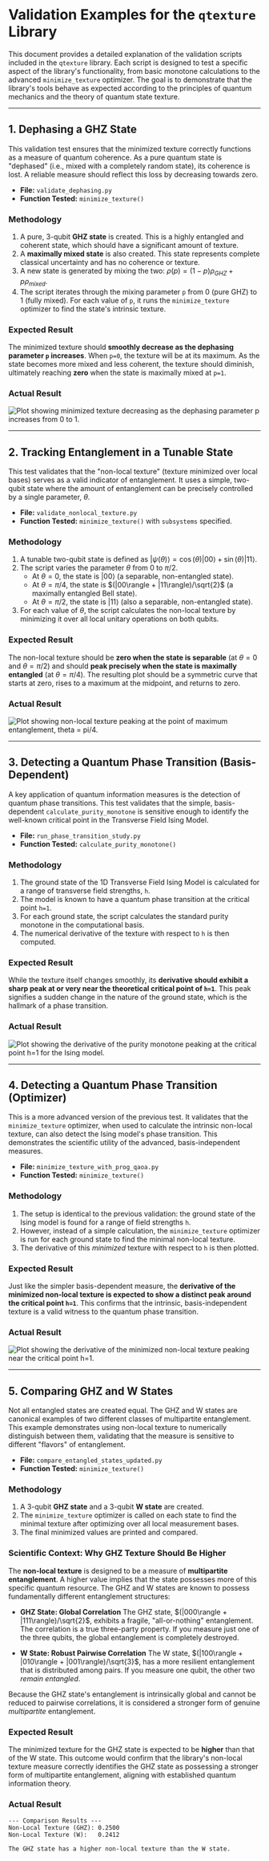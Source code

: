 # Validation Examples for the `qtexture` Library

This document provides a detailed explanation of the validation scripts included in the `qtexture` library. Each script is designed to test a specific aspect of the library's functionality, from basic monotone calculations to the advanced `minimize_texture` optimizer. The goal is to demonstrate that the library's tools behave as expected according to the principles of quantum mechanics and the theory of quantum state texture.

---

## 1. Dephasing a GHZ State

This validation test ensures that the minimized texture correctly functions as a measure of quantum coherence. As a pure quantum state is "dephased" (i.e., mixed with a completely random state), its coherence is lost. A reliable measure should reflect this loss by decreasing towards zero.

* **File:** `validate_dephasing.py`
* **Function Tested:** `minimize_texture()`

### Methodology

1.  A pure, 3-qubit **GHZ state** is created. This is a highly entangled and coherent state, which should have a significant amount of texture.
2.  A **maximally mixed state** is also created. This state represents complete classical uncertainty and has no coherence or texture.
3.  A new state is generated by mixing the two: $\rho(p) = (1-p)\rho_{GHZ} + p \rho_{mixed}$.
4.  The script iterates through the mixing parameter `p` from 0 (pure GHZ) to 1 (fully mixed). For each value of `p`, it runs the `minimize_texture` optimizer to find the state's intrinsic texture.

### Expected Result

The minimized texture should **smoothly decrease as the dephasing parameter `p` increases**. When `p=0`, the texture will be at its maximum. As the state becomes more mixed and less coherent, the texture should diminish, ultimately reaching **zero** when the state is maximally mixed at `p=1`.

### Actual Result

![Plot showing minimized texture decreasing as the dephasing parameter p increases from 0 to 1.](./img/validate_dephasing.png)

---

## 2. Tracking Entanglement in a Tunable State

This test validates that the "non-local texture" (texture minimized over local bases) serves as a valid indicator of entanglement. It uses a simple, two-qubit state where the amount of entanglement can be precisely controlled by a single parameter, $\theta$.

* **File:** `validate_nonlocal_texture.py`
* **Function Tested:** `minimize_texture()` with `subsystems` specified.

### Methodology

1.  A tunable two-qubit state is defined as $|\psi(\theta)\rangle = \cos(\theta)|00\rangle + \sin(\theta)|11\rangle$.
2.  The script varies the parameter $\theta$ from 0 to $\pi/2$.
    * At $\theta=0$, the state is $|00\rangle$ (a separable, non-entangled state).
    * At $\theta=\pi/4$, the state is $(|00\rangle + |11\rangle)/\sqrt{2}$ (a maximally entangled Bell state).
    * At $\theta=\pi/2$, the state is $|11\rangle$ (also a separable, non-entangled state).
3.  For each value of $\theta$, the script calculates the non-local texture by minimizing it over all local unitary operations on both qubits.

### Expected Result

The non-local texture should be **zero when the state is separable** (at $\theta=0$ and $\theta=\pi/2$) and should **peak precisely when the state is maximally entangled** (at $\theta=\pi/4$). The resulting plot should be a symmetric curve that starts at zero, rises to a maximum at the midpoint, and returns to zero.

### Actual Result

![Plot showing non-local texture peaking at the point of maximum entanglement, theta = pi/4.](img/validate_nonlocal_texture.png)

---

## 3. Detecting a Quantum Phase Transition (Basis-Dependent)

A key application of quantum information measures is the detection of quantum phase transitions. This test validates that the simple, basis-dependent `calculate_purity_monotone` is sensitive enough to identify the well-known critical point in the Transverse Field Ising Model.

* **File:** `run_phase_transition_study.py`
* **Function Tested:** `calculate_purity_monotone()`

### Methodology

1.  The ground state of the 1D Transverse Field Ising Model is calculated for a range of transverse field strengths, `h`.
2.  The model is known to have a quantum phase transition at the critical point `h=1`.
3.  For each ground state, the script calculates the standard purity monotone in the computational basis.
4.  The numerical derivative of the texture with respect to `h` is then computed.

### Expected Result

While the texture itself changes smoothly, its **derivative should exhibit a sharp peak at or very near the theoretical critical point of `h=1`**. This peak signifies a sudden change in the nature of the ground state, which is the hallmark of a phase transition.

### Actual Result

![Plot showing the derivative of the purity monotone peaking at the critical point h=1 for the Ising model.](./img/run_phase_transition_study.png)

---

## 4. Detecting a Quantum Phase Transition (Optimizer)

This is a more advanced version of the previous test. It validates that the `minimize_texture` optimizer, when used to calculate the intrinsic non-local texture, can also detect the Ising model's phase transition. This demonstrates the scientific utility of the advanced, basis-independent measures.

* **File:** `minimize_texture_with_prog_qaoa.py`
* **Function Tested:** `minimize_texture()`

### Methodology

1.  The setup is identical to the previous validation: the ground state of the Ising model is found for a range of field strengths `h`.
2.  However, instead of a simple calculation, the `minimize_texture` optimizer is run for each ground state to find the minimal non-local texture.
3.  The derivative of this *minimized* texture with respect to `h` is then plotted.

### Expected Result

Just like the simpler basis-dependent measure, the **derivative of the minimized non-local texture is expected to show a distinct peak around the critical point `h=1`**. This confirms that the intrinsic, basis-independent texture is a valid witness to the quantum phase transition.

### Actual Result

![Plot showing the derivative of the minimized non-local texture peaking near the critical point h=1.](./img/minimize_texture_with_prog_qaoa.png)

---

## 5. Comparing GHZ and W States

Not all entangled states are created equal. The GHZ and W states are canonical examples of two different classes of multipartite entanglement. This example demonstrates using non-local texture to numerically distinguish between them, validating that the measure is sensitive to different "flavors" of entanglement.

* **File:** `compare_entangled_states_updated.py`
* **Function Tested:** `minimize_texture()`

### Methodology

1.  A 3-qubit **GHZ state** and a 3-qubit **W state** are created.
2.  The `minimize_texture` optimizer is called on each state to find the minimal texture after optimizing over all local measurement bases.
3.  The final minimized values are printed and compared.

### Scientific Context: Why GHZ Texture Should Be Higher

The **non-local texture** is designed to be a measure of **multipartite entanglement**. A higher value implies that the state possesses more of this specific quantum resource. The GHZ and W states are known to possess fundamentally different entanglement structures:

* **GHZ State: Global Correlation**
    The GHZ state, $(|000\rangle + |111\rangle)/\sqrt{2}$, exhibits a fragile, "all-or-nothing" entanglement. The correlation is a true three-party property. If you measure just one of the three qubits, the global entanglement is completely destroyed.

* **W State: Robust Pairwise Correlation**
    The W state, $(|100\rangle + |010\rangle + |001\rangle)/\sqrt{3}$, has a more resilient entanglement that is distributed among pairs. If you measure one qubit, the other two *remain entangled*.

Because the GHZ state's entanglement is intrinsically global and cannot be reduced to pairwise correlations, it is considered a stronger form of genuine *multipartite* entanglement.

### Expected Result

The minimized texture for the GHZ state is expected to be **higher** than that of the W state. This outcome would confirm that the library's non-local texture measure correctly identifies the GHZ state as possessing a stronger form of multipartite entanglement, aligning with established quantum information theory.

### Actual Result

```text
--- Comparison Results ---
Non-Local Texture (GHZ): 0.2500
Non-Local Texture (W):   0.2412

The GHZ state has a higher non-local texture than the W state.
```
